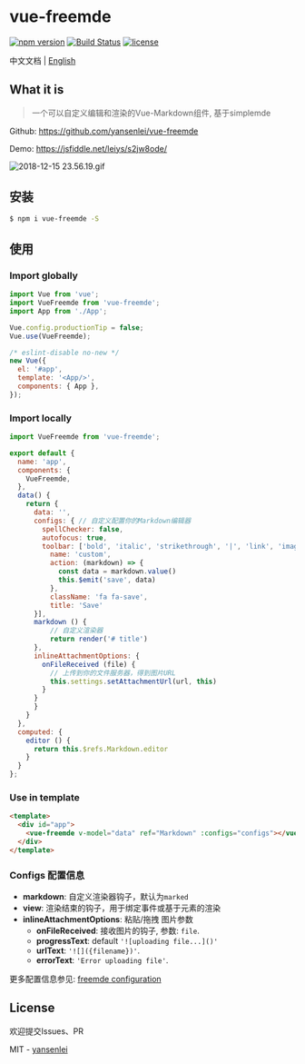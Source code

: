 # vue-freemde

[![npm version](https://badge.fury.io/js/vue-freemde.svg)](https://badge.fury.io/js/vue-freemde)
[![Build Status](https://travis-ci.org/yansenlei/vue-freemde.svg?branch=master)](https://travis-ci.org/yansenlei/vue-freemde)
[![license](https://img.shields.io/npm/l/express.svg)](https://github.com/yansenlei/vue-freemde/blob/master/LICENSE)

中文文档 | [English](./README.md)

## What it is

> 一个可以自定义编辑和渲染的Vue-Markdown组件, 基于simplemde

Github: https://github.com/yansenlei/vue-freemde

Demo: https://jsfiddle.net/leiys/s2jw8ode/

![2018-12-15 23.56.19.gif](https://user-gold-cdn.xitu.io/2018/12/17/167ba1c46c48469d?w=796&h=808&f=gif&s=335100)

## 安装
```bash
$ npm i vue-freemde -S
```

## 使用

### Import globally

```javascript
import Vue from 'vue';
import VueFreemde from 'vue-freemde';
import App from './App';

Vue.config.productionTip = false;
Vue.use(VueFreemde);

/* eslint-disable no-new */
new Vue({
  el: '#app',
  template: '<App/>',
  components: { App },
});
```

### Import locally

```javascript
import VueFreemde from 'vue-freemde';

export default {
  name: 'app',
  components: {
    VueFreemde,
  },
  data() {
    return {
      data: '',
      configs: { // 自定义配置你的Markdown编辑器
        spellChecker: false,
        autofocus: true,
        toolbar: ['bold', 'italic', 'strikethrough', '|', 'link', 'image', {
          name: 'custom',
          action: (markdown) => {
            const data = markdown.value()
            this.$emit('save', data)
          },
          className: 'fa fa-save',
          title: 'Save'
      }],
      markdown () {
          // 自定义渲染器
          return render('# title')
      },
      inlineAttachmentOptions: {
        onFileReceived (file) {
          // 上传到你的文件服务器，得到图片URL
          this.settings.setAttachmentUrl(url, this)
        }
      }
      }
    }
  },
  computed: {
    editor () {
      return this.$refs.Markdown.editor
    }
  }
};
```

### Use in template

```html
<template>
  <div id="app">
    <vue-freemde v-model="data" ref="Markdown" :configs="configs"></vue-freemde>
  </div>
</template>
```

### Configs 配置信息

- **markdown**: 自定义渲染器钩子，默认为`marked`
- **view**: 渲染结束的钩子，用于绑定事件或基于元素的渲染
- **inlineAttachmentOptions**: 粘贴/拖拽 图片参数
  - **onFileReceived**: 接收图片的钩子, 参数: `file`.
  - **progressText**: default `'![uploading file...]()'`
  - **urlText**: `'![]({filename})'`.
  - **errorText**: `'Error uploading file'`.

更多配置信息参见: [freemde configuration](https://github.com/yansenlei/free-markdown-editor#configuration)

## License

欢迎提交Issues、PR

MIT - [yansenlei](https://github.com/yansenlei)
